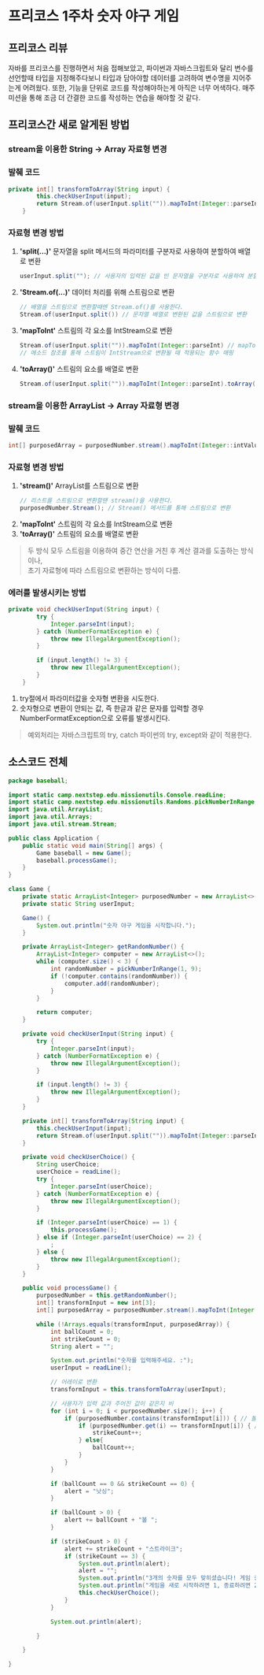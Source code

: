 # 프리코스 1주차 숫자 야구 게임
## 프리코스 리뷰
자바를 프리코스를 진행하면서 처음 접해보았고, 파이썬과 자바스크립트와 달리 변수를 선언할때 타입을 지정해주다보니 타입과 담아야할 데이터를 고려하여 변수명을 지어주는게 어려웠다. 또한, 기능을 단위로 코드를 작성해야하는게 아직은 너무 어색하다. 매주 미션을 통해 조금 더 간결한 코드를 작성하는 연습을 해야할 것 같다.

## 프리코스간 새로 알게된 방법
### stream을 이용한 String -> Array 자료형 변경

### 발췌 코드
``` java
private int[] transformToArray(String input) {
		this.checkUserInput(input);
		return Stream.of(userInput.split("")).mapToInt(Integer::parseInt).toArray();
	}
```

### 자료형 변경 방법
1. **'split(...)'** 문자열을 split 메서드의 파라미터를 구분자로 사용하여 분할하여 배열로 변환
	``` java
	userInput.split(""); // 사용자의 입력된 값을 빈 문자열을 구분자로 사용하여 분할하여 String 배열로 변환
	```

2. **'Stream.of(...)'** 데이터 처리를 위해 스트림으로 변환
	``` java
	// 배열을 스트림으로 변환할때엔 Stream.of()를 사용한다.
	Stream.of(userInput.split()) // 문자열 배열로 변환된 값을 스트림으로 변환
	```

3. **'mapToInt'** 스트림의 각 요소를 IntStream으로 변환
	``` java
	Stream.of(userInput.split("")).mapToInt(Integer::parseInt) // mapToInt를 통해 스트림을 IntStream으로 변환
	// 메소드 참조를 통해 스트림이 IntStream으로 변환될 때 적용되는 함수 매핑
	```

4. **'toArray()'** 스트림의 요소를 배열로 변환
	``` java
	Stream.of(userInput.split("")).mapToInt(Integer::parseInt).toArray(); // 스트림의 요소를 정수 배열로 변환
	```


### stream을 이용한 ArrayList -> Array 자료형 변경

### 발췌 코드
``` java
int[] purposedArray = purposedNumber.stream().mapToInt(Integer::intValue).toArray();
```

### 자료형 변경 방법
1. **'stream()'** ArrayList를 스트림으로 변환
	``` java
	// 리스트를 스트림으로 변환할땐 stream()을 사용한다.
	purposedNumber.Stream(); // Stream() 메서드를 통해 스트림으로 변환
	```
2. **'mapToInt'** 스트림의 각 요소를 IntStream으로 변환
3. **'toArray()'** 스트림의 요소를 배열로 변환

> 두 방식 모두 스트림을 이용하여 중간 연산을 거친 후 계산 결과를 도출하는 방식이나,  
> 초기 자료형에 따라 스트림으로 변환하는 방식이 다름.

### 에러를 발생시키는 방법
``` java
private void checkUserInput(String input) {
		try {
			Integer.parseInt(input);
		} catch (NumberFormatException e) {
			throw new IllegalArgumentException();
		}

		if (input.length() != 3) {
			throw new IllegalArgumentException();
		}
	}
```

1. try절에서 파라미터값을 숫자형 변환을 시도한다.
2. 숫자형으로 변환이 안되는 값, 즉 한글과 같은 문자를 입력할 경우 NumberFormatException으로 오류를 발생시킨다.

> 예외처리는 자바스크립트의 try, catch 파이썬의 try, except와 같이 적용한다.

## 소스코드 전체
``` java 
package baseball;

import static camp.nextstep.edu.missionutils.Console.readLine;
import static camp.nextstep.edu.missionutils.Randoms.pickNumberInRange;
import java.util.ArrayList;
import java.util.Arrays;
import java.util.stream.Stream;

public class Application {
	public static void main(String[] args) {
		Game baseball = new Game();
		baseball.processGame();
	}
}

class Game {
	private static ArrayList<Integer> purposedNumber = new ArrayList<>();
	private static String userInput;

	Game() {
		System.out.println("숫자 야구 게임을 시작합니다.");
	}

	private ArrayList<Integer> getRandomNumber() {
		ArrayList<Integer> computer = new ArrayList<>();
		while (computer.size() < 3) {
			int randomNumber = pickNumberInRange(1, 9);
			if (!computer.contains(randomNumber)) {
				computer.add(randomNumber);
			}
		}

		return computer;
	}

	private void checkUserInput(String input) {
		try {
			Integer.parseInt(input);
		} catch (NumberFormatException e) {
			throw new IllegalArgumentException();
		}

		if (input.length() != 3) {
			throw new IllegalArgumentException();
		}
	}

	private int[] transformToArray(String input) {
		this.checkUserInput(input);
		return Stream.of(userInput.split("")).mapToInt(Integer::parseInt).toArray();
	}

	private void checkUserChoice() {
		String userChoice;
		userChoice = readLine();
		try {
			Integer.parseInt(userChoice);
		} catch (NumberFormatException e) {
			throw new IllegalArgumentException();
		}

		if (Integer.parseInt(userChoice) == 1) {
			this.processGame();
		} else if (Integer.parseInt(userChoice) == 2) {
			;
		} else {
			throw new IllegalArgumentException();
		}
	}

	public void processGame() {
		purposedNumber = this.getRandomNumber();
		int[] transformInput = new int[3];
		int[] purposedArray = purposedNumber.stream().mapToInt(Integer::intValue).toArray();

		while (!Arrays.equals(transformInput, purposedArray)) {
			int ballCount = 0;
			int strikeCount = 0;
			String alert = "";

			System.out.println("숫자를 입력해주세요. :");
			userInput = readLine();

			// 어레이로 변환
			transformInput = this.transformToArray(userInput);

			// 사용자가 입력 값과 주어진 값이 같은지 비
			for (int i = 0; i < purposedNumber.size(); i++) {
				if (purposedNumber.contains(transformInput[i])) { // 볼 조건
					if (purposedNumber.get(i) == transformInput[i]) { // 스트라이크 조건
						strikeCount++;
					} else{
						ballCount++;
					}
				}
			}

			if (ballCount == 0 && strikeCount == 0) {
				alert = "낫싱";
			}

			if (ballCount > 0) {
				alert += ballCount + "볼 ";
			}

			if (strikeCount > 0) {
				alert += strikeCount + "스트라이크";
				if (strikeCount == 3) {
					System.out.println(alert);
					alert = "";
					System.out.println("3개의 숫자를 모두 맞히셨습니다! 게임 종료");
					System.out.println("게임을 새로 시작하려면 1, 종료하려면 2를 입력하세요.");
					this.checkUserChoice();
				}
			}

			System.out.println(alert);

		}

	}

}
```

